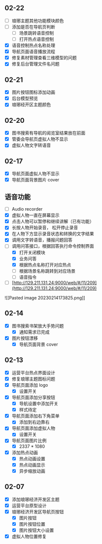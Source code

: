 ## 02-22

- [ ] 琅琊主题其他功能模块颜色
- [ ] 添加是否在导航页判断
	- [ ] 场景跳转语音控制
	- [ ] 打开热点语音控制
- [x] 语音控制热点名称处理
- [x] 导航页面语音播放流程
- [x] 修复素材管理查看三维模型的问题
- [x] 修复后台管理文件名问题

## 02-21

- [x] 图片按钮图标添加动画
- [x] 后台模型预览
- [x] 琅琊经开区主题颜色

## 02-20

- [x] 图书搜索有导航的阅览室结果放在前面
- [x] 管委会导航页虚拟人物不显示
- [x] 虚拟人物文字转语音

## 02-17

- [x] 导航页面虚拟人物不显示
- [x] 导航页面背景图片 cover

## 语音功能

- [ ] Audio recorder
- [x] 虚拟人物一直在屏幕显示
- [x] 点击人物可以暂停和继续讲解（已有功能） 
- [x] 长按人物开始录音， 松开停止录音
- [x] 在人物下方显示录音状态和转换的文字结果
- [x] 调用文字转语音，播报问题回答
- [ ] 调用问答接口，根据回答执行命令控制界面
	- [x] 打开关闭模块
	- [x] 业务问答
	- [x] 根据热点名称打开对应热点
	- [ ] 根据场景名称跳转到对应场景
	- [ ] 语音指令
- [ ] [http://129.211.131.24:9000/web/#/11/209](http://129.211.131.24:9000/web/#/11/209)

![[Pasted image 20230214173825.png]]

## 02-14

- [x] 图书搜索书架放大手势问题
	- [x] 通知需求已完成
- [x] 图片按钮漂移
	- [x] 导航页面背景 cover

## 02-13

- [x] 运营平台热点界面设计
- [x] 修复琅琊主题图标问题
- [x] 导航页面添加 logo
	- [x] 设置开关
- [x] 导航页面添加分享按钮
	- [x] 导航设置中添加开关
	- [x] 样式待定
- [x] 导航页面添加右下角菜单
	- [x] 添加到右边靠右
- [x] 导航页面添加虚拟人物
	- [x] 设置开关
- [x] 导航页面图片比例
	- [x] 2337 * 1080
- [x] 添加热点动画
	- [x] 热点动画设置
	- [x] 热点动画显示
	- [x] 异步缩放动画

## 02-07

- [x] 添加琅琊经济开发区主题
- [x] 运营平台原型设计
- [x] 琅琊经济开发区导航页按钮
	- [x] 图片按钮
	- [x] 图片按钮位置
	- [x] 图片按钮大小设置
- [x] 虚拟人物位置修复